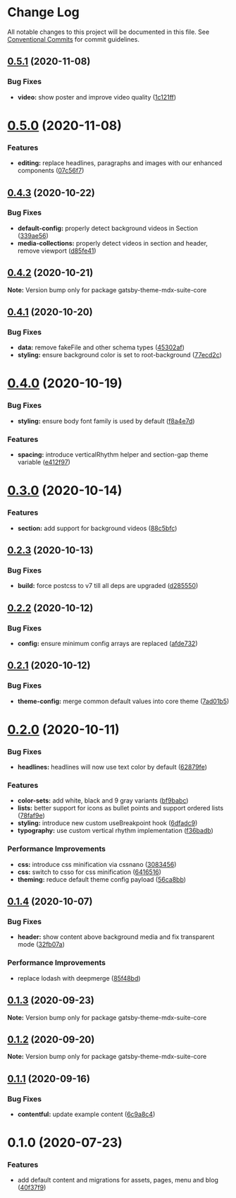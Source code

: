# Change Log

All notable changes to this project will be documented in this file.
See [Conventional Commits](https://conventionalcommits.org) for commit guidelines.

## [0.5.1](https://github.com/axe312ger/gatsby-mdx-suite/compare/gatsby-theme-mdx-suite-core@0.5.0...gatsby-theme-mdx-suite-core@0.5.1) (2020-11-08)


### Bug Fixes

* **video:** show poster and improve video quality ([1c121ff](https://github.com/axe312ger/gatsby-mdx-suite/commit/1c121ffbb7fdc7874e3a89bc91ec4ece64254f67))





# [0.5.0](https://github.com/axe312ger/gatsby-mdx-suite/compare/gatsby-theme-mdx-suite-core@0.4.3...gatsby-theme-mdx-suite-core@0.5.0) (2020-11-08)


### Features

* **editing:** replace headlines, paragraphs and images with our enhanced components ([07c56f7](https://github.com/axe312ger/gatsby-mdx-suite/commit/07c56f7c48e12ed66e6dcf400f625f03171796cb))





## [0.4.3](https://github.com/axe312ger/gatsby-mdx-suite/compare/gatsby-theme-mdx-suite-core@0.4.2...gatsby-theme-mdx-suite-core@0.4.3) (2020-10-22)


### Bug Fixes

* **default-config:** properly detect background videos in Section ([339ae56](https://github.com/axe312ger/gatsby-mdx-suite/commit/339ae563811c9b5b7fd71766c095eb329ce83b0d))
* **media-collections:** properly detect videos in section and header, remove viewport ([d85fe41](https://github.com/axe312ger/gatsby-mdx-suite/commit/d85fe41cae7461ece3b84357677937f62d2ed959))





## [0.4.2](https://github.com/axe312ger/gatsby-mdx-suite/compare/gatsby-theme-mdx-suite-core@0.4.1...gatsby-theme-mdx-suite-core@0.4.2) (2020-10-21)

**Note:** Version bump only for package gatsby-theme-mdx-suite-core





## [0.4.1](https://github.com/axe312ger/gatsby-mdx-suite/compare/gatsby-theme-mdx-suite-core@0.4.0...gatsby-theme-mdx-suite-core@0.4.1) (2020-10-20)


### Bug Fixes

* **data:** remove fakeFile and other schema types ([45302af](https://github.com/axe312ger/gatsby-mdx-suite/commit/45302afc8038fa62483f3084925ad2095999630f))
* **styling:** ensure background color is set to root-background ([77ecd2c](https://github.com/axe312ger/gatsby-mdx-suite/commit/77ecd2c682fe1415419c65bdbaf58b1df35393f6))





# [0.4.0](https://github.com/axe312ger/gatsby-mdx-suite/compare/gatsby-theme-mdx-suite-core@0.3.0...gatsby-theme-mdx-suite-core@0.4.0) (2020-10-19)


### Bug Fixes

* **styling:** ensure body font family is used by default ([f8a4e7d](https://github.com/axe312ger/gatsby-mdx-suite/commit/f8a4e7d05119ba520bb428b26034d1cf2c9c448b))


### Features

* **spacing:** introduce verticalRhythm helper and section-gap theme variable ([e412f97](https://github.com/axe312ger/gatsby-mdx-suite/commit/e412f978c7c00a09f333ee83a82a882bee5dd37a))





# [0.3.0](https://github.com/axe312ger/gatsby-mdx-suite/compare/gatsby-theme-mdx-suite-core@0.2.3...gatsby-theme-mdx-suite-core@0.3.0) (2020-10-14)


### Features

* **section:** add support for background videos ([88c5bfc](https://github.com/axe312ger/gatsby-mdx-suite/commit/88c5bfc6d6d4fabafd8070e7db469a4e0171cba2))





## [0.2.3](https://github.com/axe312ger/gatsby-mdx-suite/compare/gatsby-theme-mdx-suite-core@0.2.2...gatsby-theme-mdx-suite-core@0.2.3) (2020-10-13)


### Bug Fixes

* **build:** force postcss to v7 till all deps are upgraded ([d285550](https://github.com/axe312ger/gatsby-mdx-suite/commit/d285550cacc4ee1bb83f0f4c78ab195cdf929b4f))





## [0.2.2](https://github.com/axe312ger/gatsby-mdx-suite/compare/gatsby-theme-mdx-suite-core@0.2.1...gatsby-theme-mdx-suite-core@0.2.2) (2020-10-12)


### Bug Fixes

* **config:** ensure minimum config arrays are replaced ([afde732](https://github.com/axe312ger/gatsby-mdx-suite/commit/afde732fbef0456506ca81537f5806e2961417c0))





## [0.2.1](https://github.com/axe312ger/gatsby-mdx-suite/compare/gatsby-theme-mdx-suite-core@0.2.0...gatsby-theme-mdx-suite-core@0.2.1) (2020-10-12)


### Bug Fixes

* **theme-config:** merge common default values into core theme ([7ad01b5](https://github.com/axe312ger/gatsby-mdx-suite/commit/7ad01b55ac861814a7bfabc2cb8c3e12c81a4a75))





# [0.2.0](https://github.com/axe312ger/gatsby-mdx-suite/compare/gatsby-theme-mdx-suite-core@0.1.4...gatsby-theme-mdx-suite-core@0.2.0) (2020-10-11)


### Bug Fixes

* **headlines:** headlines will now use text color by default ([62879fe](https://github.com/axe312ger/gatsby-mdx-suite/commit/62879fe706c0b69b2ff5652b6b52130018b9db9c))


### Features

* **color-sets:** add white, black and 9 gray variants ([bf9babc](https://github.com/axe312ger/gatsby-mdx-suite/commit/bf9babce8c012b0de1f5d393651913f92512f448))
* **lists:** better support for icons as bullet points and support ordered lists ([78faf9e](https://github.com/axe312ger/gatsby-mdx-suite/commit/78faf9e6db693c5868e31f7003fd5d974f9a51f9))
* **styling:** introduce new custom useBreakpoint hook ([6dfadc9](https://github.com/axe312ger/gatsby-mdx-suite/commit/6dfadc9dbcb6e80dc2f855fdb410e85f705e3b85))
* **typography:** use custom vertical rhythm implementation ([f36badb](https://github.com/axe312ger/gatsby-mdx-suite/commit/f36badb555cd944de0119bb9c6218e413bccb7a9))


### Performance Improvements

* **css:** introduce css minification via cssnano ([3083456](https://github.com/axe312ger/gatsby-mdx-suite/commit/3083456fdd5e7e627d242103f34c2a6185f3dc92))
* **css:** switch to csso for css minification ([6416516](https://github.com/axe312ger/gatsby-mdx-suite/commit/64165167fd0cd3668e529b1ab408025e5d68788b))
* **theming:** reduce default theme config payload ([56ca8bb](https://github.com/axe312ger/gatsby-mdx-suite/commit/56ca8bb0fba5146c686fc9fe789d4036d9129ea3))





## [0.1.4](https://github.com/axe312ger/gatsby-mdx-suite/compare/gatsby-theme-mdx-suite-core@0.1.3...gatsby-theme-mdx-suite-core@0.1.4) (2020-10-07)


### Bug Fixes

* **header:** show content above background media and fix transparent mode ([32fb07a](https://github.com/axe312ger/gatsby-mdx-suite/commit/32fb07acc812953e038fe4dacb0e1c9e0aacf865))


### Performance Improvements

* replace lodash with deepmerge ([85f48bd](https://github.com/axe312ger/gatsby-mdx-suite/commit/85f48bd1b80904e6df358bf2f4c233ee1b781d83))





## [0.1.3](https://github.com/axe312ger/gatsby-mdx-suite/compare/gatsby-theme-mdx-suite-core@0.1.2...gatsby-theme-mdx-suite-core@0.1.3) (2020-09-23)

**Note:** Version bump only for package gatsby-theme-mdx-suite-core





## [0.1.2](https://github.com/axe312ger/gatsby-mdx-suite/compare/gatsby-theme-mdx-suite-core@0.1.1...gatsby-theme-mdx-suite-core@0.1.2) (2020-09-20)

**Note:** Version bump only for package gatsby-theme-mdx-suite-core





## [0.1.1](https://github.com/axe312ger/gatsby-mdx-suite/compare/gatsby-theme-mdx-suite-core@0.1.0...gatsby-theme-mdx-suite-core@0.1.1) (2020-09-16)


### Bug Fixes

* **contentful:** update example content ([6c9a8c4](https://github.com/axe312ger/gatsby-mdx-suite/commit/6c9a8c442197b17366d1198490c9a9f338bba1da))





# 0.1.0 (2020-07-23)


### Features

* add default content and migrations for assets, pages, menu and blog ([40f37f9](https://github.com/axe312ger/gatsby-mdx-suite/commit/40f37f9916bd85f96b277827164f2ca43ae12384))
